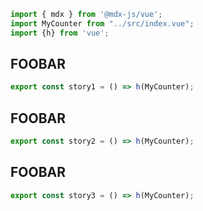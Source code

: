 ```js script
import { mdx } from '@mdx-js/vue';
import MyCounter from "../src/index.vue";
import {h} from 'vue';
```

## FOOBAR

```js story
export const story1 = () => h(MyCounter);
```

## FOOBAR

```js story
export const story2 = () => h(MyCounter);
```


## FOOBAR

```js story
export const story3 = () => h(MyCounter);
```

